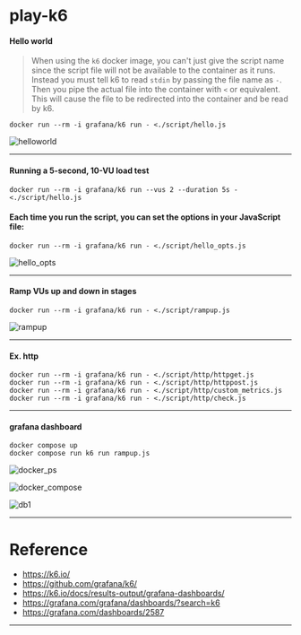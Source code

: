 # play-k6


#### Hello world
> When using the `k6` docker image, you can't just give the script name since
 the script file will not be available to the container as it runs. Instead
 you must tell k6 to read `stdin` by passing the file name as `-`. Then you
 pipe the actual file into the container with `<` or equivalent. This will
 cause the file to be redirected into the container and be read by k6.

`docker run --rm -i grafana/k6 run - <./script/hello.js`

![helloworld](https://github.com/hahasoft/play-k6/assets/40051294/956fe804-7e34-4bf0-92ed-2e816747ee65)

---

#### Running a 5-second, 10-VU load test
`docker run --rm -i grafana/k6 run --vus 2 --duration 5s - <./script/hello.js`

#### Each time you run the script, you can set the options in your JavaScript file:
`docker run --rm -i grafana/k6 run - <./script/hello_opts.js`

![hello_opts](https://github.com/hahasoft/play-k6/assets/40051294/32ee451a-58d0-4a44-8689-878a7e72da3b)

---

#### Ramp VUs up and down in stages
`docker run --rm -i grafana/k6 run - <./script/rampup.js`

![rampup](https://github.com/hahasoft/play-k6/assets/40051294/9e67303e-1e92-4524-b6ae-3c006cfe52f6)

---

#### Ex. http
```
docker run --rm -i grafana/k6 run - <./script/http/httpget.js
docker run --rm -i grafana/k6 run - <./script/http/httppost.js
docker run --rm -i grafana/k6 run - <./script/http/custom_metrics.js
docker run --rm -i grafana/k6 run - <./script/http/check.js
```
---

#### grafana dashboard
```
docker compose up
docker compose run k6 run rampup.js
```

![docker_ps](https://github.com/hahasoft/play-k6/assets/40051294/b2b043e2-d910-4a57-90b1-fe78c873d33f)

![docker_compose](https://github.com/hahasoft/play-k6/assets/40051294/4097aa7a-8656-4532-851f-a7fe6bfc7465)

![db1](https://github.com/hahasoft/play-k6/assets/40051294/163334dd-a550-4c9b-b3c4-c1370fe33676)

---

# Reference
 - https://k6.io/
 - https://github.com/grafana/k6/
 - https://k6.io/docs/results-output/grafana-dashboards/
 - https://grafana.com/grafana/dashboards/?search=k6
 - https://grafana.com/dashboards/2587

---